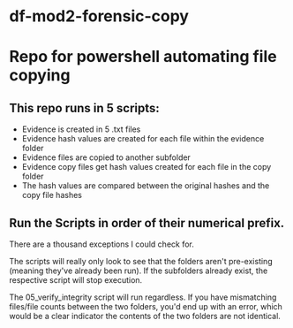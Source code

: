 # df-mod2-forensic-copy


# Repo for powershell automating file copying

## This repo runs in 5 scripts:
- Evidence is created in 5 .txt files
- Evidence hash values are created for each file within the evidence folder
- Evidence files are copied to another subfolder
- Evidence copy files get hash values created for each file in the copy folder
- The hash values are compared between the original hashes and the copy file hashes


## Run the Scripts in order of their numerical prefix.


There are a thousand exceptions I could check for.

The scripts will really only look to see that the folders aren't pre-existing (meaning they've already been run).
If the subfolders already exist, the respective script will stop execution.  

The 05_verify_integrity script will run regardless.  If you have mismatching files/file counts between the two folders, you'd end up with an error, which would be a clear indicator the contents of the two folders are not identical.

